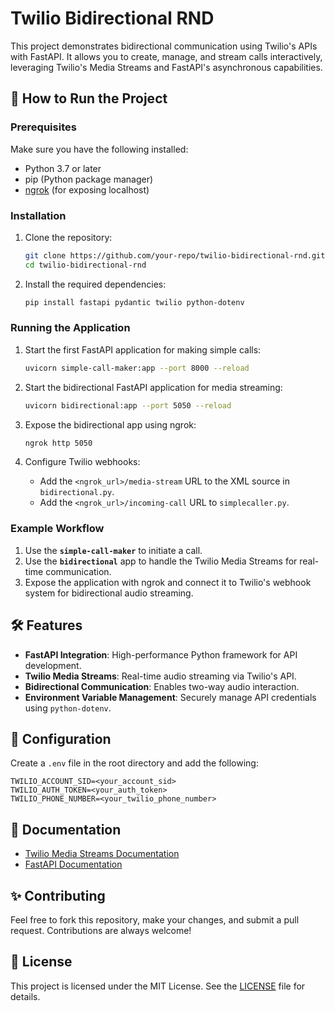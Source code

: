# Twilio Bidirectional RND

This project demonstrates bidirectional communication using Twilio's APIs with FastAPI. It allows you to create, manage, and stream calls interactively, leveraging Twilio's Media Streams and FastAPI's asynchronous capabilities.

## 🚀 How to Run the Project

### Prerequisites

Make sure you have the following installed:
- Python 3.7 or later
- pip (Python package manager)
- [ngrok](https://ngrok.com/download) (for exposing localhost)

### Installation

1. Clone the repository:
   ```bash
   git clone https://github.com/your-repo/twilio-bidirectional-rnd.git
   cd twilio-bidirectional-rnd
   ```

2. Install the required dependencies:
   ```bash
   pip install fastapi pydantic twilio python-dotenv
   ```

### Running the Application

1. Start the first FastAPI application for making simple calls:
   ```bash
   uvicorn simple-call-maker:app --port 8000 --reload
   ```

2. Start the bidirectional FastAPI application for media streaming:
   ```bash
   uvicorn bidirectional:app --port 5050 --reload
   ```

3. Expose the bidirectional app using ngrok:
   ```bash
   ngrok http 5050
   ```

4. Configure Twilio webhooks:
   - Add the `<ngrok_url>/media-stream` URL to the XML source in `bidirectional.py`.
   - Add the `<ngrok_url>/incoming-call` URL to `simplecaller.py`.

### Example Workflow

1. Use the **`simple-call-maker`** to initiate a call.
2. Use the **`bidirectional`** app to handle the Twilio Media Streams for real-time communication.
3. Expose the application with ngrok and connect it to Twilio's webhook system for bidirectional audio streaming.

## 🛠️ Features

- **FastAPI Integration**: High-performance Python framework for API development.
- **Twilio Media Streams**: Real-time audio streaming via Twilio's API.
- **Bidirectional Communication**: Enables two-way audio interaction.
- **Environment Variable Management**: Securely manage API credentials using `python-dotenv`.

## 🔧 Configuration

Create a `.env` file in the root directory and add the following:
```env
TWILIO_ACCOUNT_SID=<your_account_sid>
TWILIO_AUTH_TOKEN=<your_auth_token>
TWILIO_PHONE_NUMBER=<your_twilio_phone_number>
```

## 📘 Documentation

- [Twilio Media Streams Documentation](https://www.twilio.com/docs/voice/twiml/stream)
- [FastAPI Documentation](https://fastapi.tiangolo.com/)

## ✨ Contributing

Feel free to fork this repository, make your changes, and submit a pull request. Contributions are always welcome!

## 📄 License

This project is licensed under the MIT License. See the [LICENSE](LICENSE) file for details.
